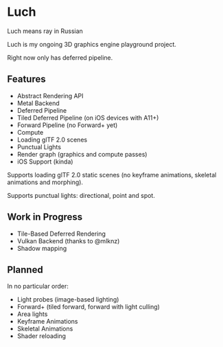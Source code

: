 # Luch

Luch means ray in Russian

Luch is my ongoing 3D graphics engine playground project.

Right now only has deferred pipeline.

## Features
* Abstract Rendering API
* Metal Backend
* Deferred Pipeline
* Tiled Deferred Pipeline (on iOS devices with A11+)
* Forward Pipeline (no Forward+ yet)
* Compute
* Loading glTF 2.0 scenes
* Punctual Lights
* Render graph (graphics and compute passes)
* iOS Support (kinda)

Supports loading glTF 2.0 static scenes (no keyframe animations, skeletal animations and morphing).

Supports punctual lights: directional, point and spot.

## Work in Progress
* Tile-Based Deferred Rendering
* Vulkan Backend (thanks to @mlknz)
* Shadow mapping

## Planned
In no particular order:
* Light probes (image-based lighting)
* Forward+ (tiled forward, forward with light culling)
* Area lights
* Keyframe Animations
* Skeletal Animations
* Shader reloading

